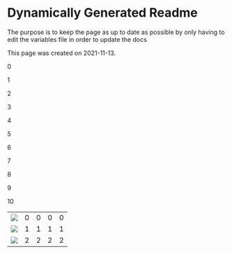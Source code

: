<html>
<body>
<h1>Dynamically Generated Readme</h1>
<p>The purpose is to keep the page as up to date as possible by only having to edit the variables file in order to update the docs</p>
<p>This page was created on 2021-11-13.</p>
 <p> 0 </p>
 <p> 1 </p>
 <p> 2 </p>
 <p> 3 </p>
 <p> 4 </p>
 <p> 5 </p>
 <p> 6 </p>
 <p> 7 </p>
 <p> 8 </p>
 <p> 9 </p>
 <p> 10 </p>
<table>
<TR>
   <TD class="c1"><IMG src="favicon.ico"></TD>
   <TD class="c2">0</TD>
   <TD class="c3">0</TD>
   <TD class="c4"><SPAN>0</SPAN></TD>
   <TD class="c5"><SPAN>0</SPAN></TD>
</TR>
<TR>
   <TD class="c1"><IMG src="favicon.ico"></TD>
   <TD class="c2">1</TD>
   <TD class="c3">1</TD>
   <TD class="c4"><SPAN>1</SPAN></TD>
   <TD class="c5"><SPAN>1</SPAN></TD>
</TR>
<TR>
   <TD class="c1"><IMG src="favicon.ico"></TD>
   <TD class="c2">2</TD>
   <TD class="c3">2</TD>
   <TD class="c4"><SPAN>2</SPAN></TD>
   <TD class="c5"><SPAN>2</SPAN></TD>
</TR>
</table>

</body>
</html>
